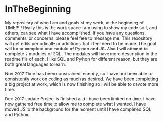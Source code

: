 # InTheBeginning
My repository of who I am and goals of my work, at the beginning of TIME!!!!!
Really this is the work space I am using to show my code so I, and others, can see what I have accomplished.
If you have any questions, comments, or concerns, please feel free to message me.
This repository will get edits periodically or additions that I feel need to be made.
The goal will be to complete one module of Python and JS. Also I will attempt to complete 2 modules of SQL.
The modules will have more description in the readme file of each.  I like SQL and Python for different reason, but they are
both great languages to learn.

Nov 2017
Time has been constrained recently, so I have not been able to consistently work on coding as much as 
desired. We have been completing a big project at work, which is now finishing so I will be able to devote more time.

Dec 2017 update
Project is finished and I have been limited on time. I have now gathered free time to allow me to complete what I wanted. I have moved JS
to the background for the moment until I have completed SQL and Python. 
